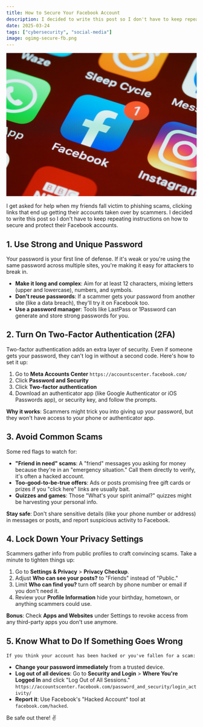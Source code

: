 ```yaml
---
title: How to Secure Your Facebook Account
description: I decided to write this post so I don't have to keep repeating instructions on how to secure and protect their Facebook accounts.
date: 2025-03-24
tags: ["cybersecurity", "social-media"]
image: ogimg-secure-fb.png
---
```


<img src="./brett-jordan-EefRxCpIxnA-unsplash.jpg" alt="Facebook app icon">

I get asked for help when my friends fall victim to phishing scams, clicking links that end up getting their accounts taken over by scammers. I decided to write this post so I don't have to keep repeating instructions on how to secure and protect their Facebook accounts.

## 1. Use Strong and Unique Password

Your password is your first line of defense. If it's weak or you're using the same password across multiple sites, you're making it easy for attackers to break in.

- **Make it long and complex**: Aim for at least 12 characters, mixing letters (upper and lowercase), numbers, and symbols.
- **Don't reuse passwords**: If a scammer gets your password from another site (like a data breach), they'll try it on Facebook too.
- **Use a password manager**: Tools like LastPass or 1Password can generate and store strong passwords for you.

## 2. Turn On Two-Factor Authentication (2FA)

Two-factor authentication adds an extra layer of security. Even if someone gets your password, they can't log in without a second code. Here's how to set it up:

1. Go to **Meta Accounts Center** `https://accountscenter.facebook.com/`
2. Click **Password and Security**
3. Click **Two-factor authentication**
4. Download an authenticator app (like Google Authenticator or iOS Passwords app), or security key, and follow the prompts.

**Why it works**: Scammers might trick you into giving up your password, but they won't have access to your phone or authenticator app.

## 3. Avoid Common Scams

Some red flags to watch for:

- **"Friend in need" scams**: A "friend" messages you asking for money because they're in an "emergency situation." Call them directly to verify, it's often a hacked account.
- **Too-good-to-be-true offers**: Ads or posts promising free gift cards or prizes if you "click here" links are usually bait.
- **Quizzes and games**: Those "What's your spirit animal?" quizzes might be harvesting your personal info.

**Stay safe**: Don't share sensitive details (like your phone number or address) in messages or posts, and report suspicious activity to Facebook.

## 4. Lock Down Your Privacy Settings

Scammers gather info from public profiles to craft convincing scams. Take a minute to tighten things up:

1. Go to **Settings & Privacy** > **Privacy Checkup**.
2. Adjust **Who can see your posts?** to "Friends" instead of "Public."
3. Limit **Who can find you?** turn off search by phone number or email if you don't need it.
4. Review your **Profile Information** hide your birthday, hometown, or anything scammers could use.

**Bonus**: Check **Apps and Websites** under Settings to revoke access from any third-party apps you don't use anymore.

## 5. Know What to Do If Something Goes Wrong

    If you think your account has been hacked or you've fallen for a scam:

- **Change your password immediately** from a trusted device.
- **Log out of all devices**: Go to **Security and Login** > **Where You're Logged In** and click "Log Out of All Sessions." `https://accountscenter.facebook.com/password_and_security/login_activity/`
- **Report it**: Use Facebook's "Hacked Account" tool at `facebook.com/hacked`.

Be safe out there! ✌️
